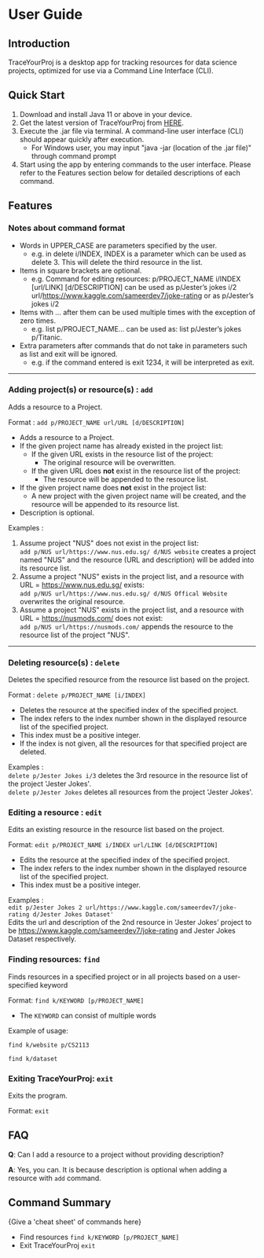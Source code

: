 # User Guide

## Introduction

TraceYourProj is a desktop app for tracking resources for data science projects, optimized 
for use via a Command Line Interface (CLI).

## Quick Start

1. Download and install Java 11 or above in your device.
2. Get the latest version of TraceYourProj from [HERE](https://github.com/AY2021S2-CS2113-W10-3/tp/releases).
3. Execute the .jar file via terminal. A command-line user interface (CLI) should appear quickly after execution.
   * For Windows user, you may input "java -jar (location of the .jar file)" through command prompt
4. Start using the app by entering commands to the user interface. Please refer to the Features section below for detailed descriptions of each command.

## Features 

### Notes about command format
* Words in UPPER_CASE are parameters specified by the user.
  * e.g. in delete i/INDEX, INDEX is a parameter which can be used as delete 3. This will delete the third resource in the list.
* Items in square brackets are optional.
  * e.g. Command for editing resources:
p/PROJECT_NAME i/INDEX [url/LINK] [d/DESCRIPTION] can be used as p/Jester’s jokes i/2 url/https://www.kaggle.com/sameerdev7/joke-rating or as p/Jester’s jokes i/2
* Items with … after them can be used multiple times with the exception of zero times.
  * e.g. list p/PROJECT_NAME… can be used as: list p/Jester’s jokes p/Titanic.
* Extra parameters after commands that do not take in parameters such as list and exit will be ignored.
  * e.g. if the command entered is exit 1234, it will be interpreted as exit.
---
### Adding project(s) or resource(s) : `add`
Adds a resource to a Project.

Format : `add p/PROJECT_NAME url/URL [d/DESCRIPTION]`
* Adds a resource to a Project.
* If the given project name has already existed in the project list:
  * If the given URL exists in the resource list of the project:
    * The original resource will be overwritten.
  * If the given URL does **not** exist in the resource list of the project:
    * The resource will be appended to the resource list.
* If the given project name does **not** exist in the project list:
  * A new project with the given project name will be created, and the resource will be appended to its resource list.
* Description is optional.

Examples :
1. Assume project "NUS" does not exist in the project list:
<br>`add p/NUS url/https://www.nus.edu.sg/ d/NUS website`
   creates a project named "NUS" and the resource (URL and description) will be added into its resource list.
2. Assume a project "NUS" exists in the project list, and a resource with URL = https://www.nus.edu.sg/ exists:
<br> `add p/NUS url/https://www.nus.edu.sg/ d/NUS Offical Website`
   overwrites the original resource.
2. Assume a project "NUS" exists in the project list, and a resource with URL = https://nusmods.com/ does not exist:
   <br> `add p/NUS url/https://nusmods.com/`
   appends the resource to the resource list of the project "NUS".
   
---
### Deleting resource(s) : `delete`
Deletes the specified resource from the resource list based on the project.

Format : `delete p/PROJECT_NAME [i/INDEX]`
* Deletes the resource at the specified index of the specified project.
* The index refers to the index number shown in the displayed resource list of the specified project.
* This index must be a positive integer.
* If the index is not given, all the resources for that specified project are deleted.

Examples : 
<br>`delete p/Jester Jokes i/3` deletes the 3rd resource in the resource list of the project 'Jester Jokes'. 
<br> `delete p/Jester Jokes` deletes all resources from the project 'Jester Jokes'.

### Editing a resource : `edit`
Edits an existing resource in the resource list based on the project.

Format: `edit p/PROJECT_NAME i/INDEX url/LINK [d/DESCRIPTION]`
* Edits the resource at the specified index of the specified project.
* The index refers to the index number shown in the displayed resource list of the specified project.
* This index must be a positive integer.

Examples : 
<br> `edit p/Jester Jokes 2 url/https://www.kaggle.com/sameerdev7/joke-rating d/Jester Jokes Dataset'`
<br>Edits the url and description of the 2nd resource in ‘Jester Jokes’ project to be https://www.kaggle.com/sameerdev7/joke-rating and Jester Jokes Dataset respectively.

### Finding resources: `find`

Finds resources in a specified project or in all projects based on a user-specified keyword

Format: `find k/KEYWORD [p/PROJECT_NAME]`

* The `KEYWORD` can consist of multiple words

Example of usage:

`find k/website p/CS2113`

`find k/dataset`


### Exiting TraceYourProj: `exit`

Exits the program.

Format: `exit`

## FAQ

**Q**: Can I add a resource to a project without providing description?

**A**: Yes, you can. It is because description is optional when adding a resource with `add` command.

## Command Summary

{Give a 'cheat sheet' of commands here}

* Find resources `find k/KEYWORD [p/PROJECT_NAME]`
* Exit TraceYourProj `exit`
